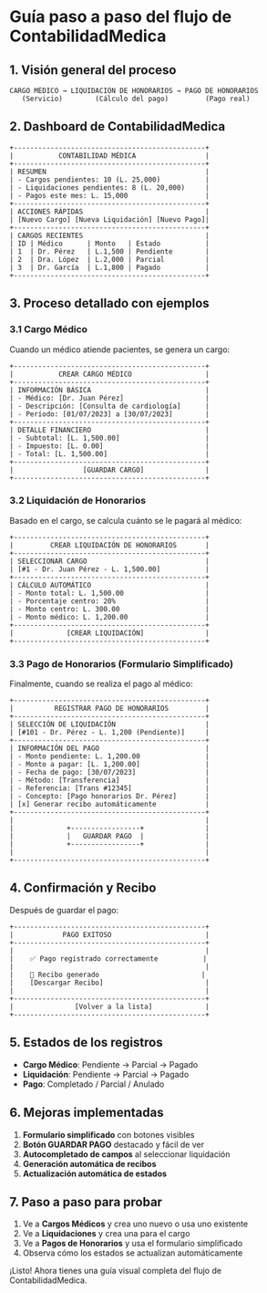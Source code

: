 # Guía paso a paso del flujo de ContabilidadMedica

## 1. Visión general del proceso

```
CARGO MÉDICO → LIQUIDACIÓN DE HONORARIOS → PAGO DE HONORARIOS
   (Servicio)        (Cálculo del pago)         (Pago real)
```

## 2. Dashboard de ContabilidadMedica

```
+-----------------------------------------------+
|           CONTABILIDAD MÉDICA                 |
+-----------------------------------------------+
| RESUMEN                                       |
| - Cargos pendientes: 10 (L. 25,000)           |
| - Liquidaciones pendientes: 8 (L. 20,000)     |
| - Pagos este mes: L. 15,000                   |
+-----------------------------------------------+
| ACCIONES RÁPIDAS                              |
| [Nuevo Cargo] [Nueva Liquidación] [Nuevo Pago]|
+-----------------------------------------------+
| CARGOS RECIENTES                              |
| ID | Médico      | Monto   | Estado           |
| 1  | Dr. Pérez   | L.1,500 | Pendiente        |
| 2  | Dra. López  | L.2,000 | Parcial          |
| 3  | Dr. García  | L.1,800 | Pagado           |
+-----------------------------------------------+
```

## 3. Proceso detallado con ejemplos

### 3.1 Cargo Médico

Cuando un médico atiende pacientes, se genera un cargo:

```
+-----------------------------------------------+
|           CREAR CARGO MÉDICO                  |
+-----------------------------------------------+
| INFORMACIÓN BÁSICA                            |
| - Médico: [Dr. Juan Pérez]                    |
| - Descripción: [Consulta de cardiología]      |
| - Período: [01/07/2023] a [30/07/2023]        |
+-----------------------------------------------+
| DETALLE FINANCIERO                            |
| - Subtotal: [L. 1,500.00]                     |
| - Impuesto: [L. 0.00]                         |
| - Total: [L. 1,500.00]                        |
+-----------------------------------------------+
|                 [GUARDAR CARGO]               |
+-----------------------------------------------+
```

### 3.2 Liquidación de Honorarios

Basado en el cargo, se calcula cuánto se le pagará al médico:

```
+-----------------------------------------------+
|         CREAR LIQUIDACIÓN DE HONORARIOS       |
+-----------------------------------------------+
| SELECCIONAR CARGO                             |
| [#1 - Dr. Juan Pérez - L. 1,500.00]           |
+-----------------------------------------------+
| CÁLCULO AUTOMÁTICO                            |
| - Monto total: L. 1,500.00                    |
| - Porcentaje centro: 20%                      |
| - Monto centro: L. 300.00                     |
| - Monto médico: L. 1,200.00                   |
+-----------------------------------------------+
|             [CREAR LIQUIDACIÓN]               |
+-----------------------------------------------+
```

### 3.3 Pago de Honorarios (Formulario Simplificado)

Finalmente, cuando se realiza el pago al médico:

```
+-----------------------------------------------+
|          REGISTRAR PAGO DE HONORARIOS         |
+-----------------------------------------------+
| SELECCIÓN DE LIQUIDACIÓN                      |
| [#101 - Dr. Pérez - L. 1,200 (Pendiente)]     |
+-----------------------------------------------+
| INFORMACIÓN DEL PAGO                          |
| - Monto pendiente: L. 1,200.00                |
| - Monto a pagar: [L. 1,200.00]                |
| - Fecha de pago: [30/07/2023]                 |
| - Método: [Transferencia]                     |
| - Referencia: [Trans #12345]                  |
| - Concepto: [Pago honorarios Dr. Pérez]       |
| [x] Generar recibo automáticamente            |
+-----------------------------------------------+
|                                               |
|             +-----------------+               |
|             |   GUARDAR PAGO  |               |
|             +-----------------+               |
|                                               |
+-----------------------------------------------+
```

## 4. Confirmación y Recibo

Después de guardar el pago:

```
+-----------------------------------------------+
|            PAGO EXITOSO                       |
+-----------------------------------------------+
|                                               |
|    ✅ Pago registrado correctamente           |
|                                               |
|    📄 Recibo generado                         |
|    [Descargar Recibo]                         |
|                                               |
+-----------------------------------------------+
|               [Volver a la lista]             |
+-----------------------------------------------+
```

## 5. Estados de los registros

- **Cargo Médico**: Pendiente → Parcial → Pagado
- **Liquidación**: Pendiente → Parcial → Pagado
- **Pago**: Completado / Parcial / Anulado

## 6. Mejoras implementadas

1. **Formulario simplificado** con botones visibles
2. **Botón GUARDAR PAGO** destacado y fácil de ver
3. **Autocompletado de campos** al seleccionar liquidación
4. **Generación automática de recibos**
5. **Actualización automática de estados**

## 7. Paso a paso para probar

1. Ve a **Cargos Médicos** y crea uno nuevo o usa uno existente
2. Ve a **Liquidaciones** y crea una para el cargo
3. Ve a **Pagos de Honorarios** y usa el formulario simplificado
4. Observa cómo los estados se actualizan automáticamente

¡Listo! Ahora tienes una guía visual completa del flujo de ContabilidadMedica.
